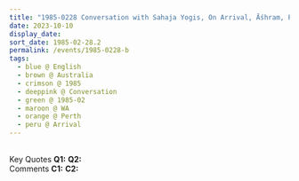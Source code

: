 ```yaml
---
title: "1985-0228 Conversation with Sahaja Yogis, On Arrival, Āśhram, Perth, WA, Australia"
date: 2023-10-10
display_date: 
sort_date: 1985-02-28.2
permalink: /events/1985-0228-b
tags:
  - blue @ English
  - brown @ Australia
  - crimson @ 1985
  - deeppink @ Conversation
  - green @ 1985-02
  - maroon @ WA
  - orange @ Perth
  - peru @ Arrival
---
```


<br>

<wave-list>
  <list-title color="DarkSeaGreen" width="55">Key Quotes</list-title>
  <list-item color="BlanchedAlmond" width="280"><b>Q1:</b> <i></i></list-item>
  <list-item color="Lavender" width="280"><b>Q2:</b> <i></i></list-item>
</wave-list>

<br>

<wave-list>
  <list-title color="DarkSeaGreen" width="55">Comments</list-title>
  <list-item color="BlanchedAlmond" width="280"><b>C1:</b> <i></i></list-item>
  <list-item color="Lavender" width="280"><b>C2:</b> <i></i></list-item>
</wave-list>